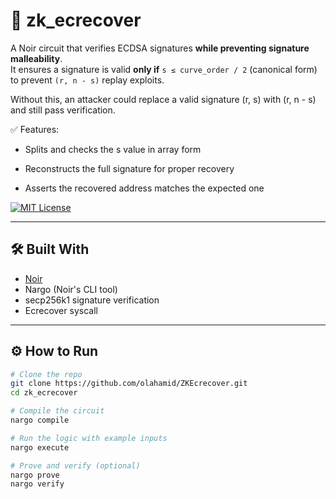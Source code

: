 # 🔐 zk_ecrecover

A Noir circuit that verifies ECDSA signatures **while preventing signature malleability**.  
It ensures a signature is valid **only if** `s ≤ curve_order / 2` (canonical form) to prevent `(r, n - s)` replay exploits.

Without this, an attacker could replace a valid signature (r, s) with (r, n - s) and still pass verification.

✅ Features:

- Splits and checks the s value in array form

- Reconstructs the full signature for proper recovery

- Asserts the recovered address matches the expected one



[![MIT License](https://img.shields.io/github/license/olahamid/ZKEcrecover.svg?style=for-the-badge)](https://github.com/olahamid/ZKEcrecover/blob/main/LICENSE)

---

## 🛠️ Built With

- [Noir](https://noir-lang.org/)
- Nargo (Noir's CLI tool)
- secp256k1 signature verification
- Ecrecover syscall

---

## ⚙️ How to Run

```bash
# Clone the repo
git clone https://github.com/olahamid/ZKEcrecover.git
cd zk_ecrecover

# Compile the circuit
nargo compile

# Run the logic with example inputs
nargo execute

# Prove and verify (optional)
nargo prove
nargo verify
